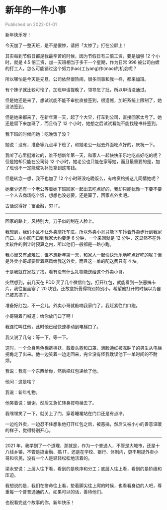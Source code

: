 # 新年的一件小事

<font color=gray>Published on 2022-01-01</font>

新年快乐呀！

今天加了一整天班，是不是很惨，请把「太惨了」打在公屏上！

其实每到节假日都是我最辛苦的时候，因为节假日有三倍工资，要是加够 12 个小时，就是 4.5 倍工资，加一天班相当于多干一个星期，作为日常 996 被公司白嫖的打工人，怎么可能错过这个努力(hao)工(yang)作(mao)的机会呢？

所以哪怕是今天是元旦，公司依然很热闹，很多同事和我一样，都来加班。

有个妹子就比较可怜了，加班申请提晚了，领导忘了批，所以申请没通过。

但是她还是来了，想试试能不能不审批直接签到，很遗憾，加班系统上限制了，她没法签到。

但是她来都来了，在新年第一天，起了个大早，打车到公司，直接回家太亏了。她还是留下来加班了，而且待了 12 个小时，她想之后试试看能不能找秘书补签到。

我下班的时候问她：吃晚饭了没？

她说：没有，准备等九点半下班了，和她老公一起去外面吃点好的，庆祝一下。

我听了心里挺难过的，谁不想新年第一天，和家人一起快快乐乐地吃点好吃的呢？但是她却只能在公司待 12 个小时，她老公也只能在家等她，而且最重要的是，加了班也不一定能成功补签拿到这笔钱。

但是转念一想，我不也加了 12 个小时班没吃晚饭么，有啥资格搁这儿同情她呢？

她至少还有一个老公等着她下班回家一起出去吃点好的，我却只能犹豫一下要不要一个人去商场吃个饭，想想也没必要，还是算了，回家点外卖吧。

古话说得好：富金融，穷 IT。

---

回家的路上，风特别大，刀子似的刮在人脸上。

我想到，我们小区不让外卖摩托车进，所以外卖小哥只能下车拎着外卖步行到我家门口。从小区门口到我家大约要走 6 分钟，一个来回就是 12 分钟，这显然不在外卖软件的倒计时预算之内，所以他们一般都是一路小跑。

我心里又有点难过，谁不想新年第一天，和家人一起快快乐乐地吃点好吃的呢？但是外卖小哥却要冒着寒风给我送外卖，而且这一单的配送费只有 4 块。

于是我就在家找了找，看有没有什么礼物能送给这个外卖小哥。

突然想到，前几天在 PDD 买了几个微信红包，打开红包，就能看到一张恶搞卡片，我往里面塞了 20 块钱，还故意折叠得特别特别小，希望他打开的时候以为自己被恶搞了。

准备好红包，不一会儿，外卖小哥就敲响我家门了，我赶紧往门口跑。

小哥隔着门喊道：给你放门口了啊！

我连忙叫住他，此时他已经快速移动到电梯口了。

我又说了几句：等一下，等一下。

这时，一个全身黑色棉裤棉袄，戴着头盔和口罩，满脸通红被冻肿了的男生从电梯拐角走了出来。他一边笑着一边走回来，完全没有怪我耽误他下一单时间的不耐烦。

我说：我有一个东西给你，然后把红包递给了他。

他问：这是啥？

我说：新年礼物。

他笑着说：谢谢，然后又急忙转身按电梯去了。

我嘿嘿笑了一下，就关上了门，穿着睡裙站在门口还是有点冷。

一边吃外卖，一边忍不住想象他打开红包之后，被恶搞，然后又被小小的善意温暖的样子，觉得特别开心。

---

2021 年，我学到了一个道理，那就是，作为一个普通人，不管是大城市，还是十八线乡镇，不管是搞金融、搞 IT，还是在学校、银行、体制内，更不用提外卖小哥和农民，没有一个人是轻轻松松地活着的。

梁永安说：上层人往下看，看到的是秩序和分工；底层人往上看，看到的是阶级和压迫。

我想说的是，我们在拼命往上看，垫着脚尖往上爬的时候，也看看身边的人吧，尊重每一个普普通通的人，如果可以的话，善待他们。

也祝看完这个故事的你，新年快乐！
